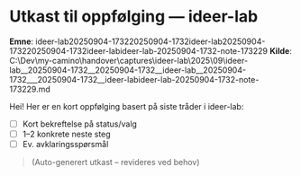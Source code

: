 # Utkast til oppfølging — ideer-lab

**Emne**: ideer-lab20250904-173220250904-1732ideer-lab20250904-173220250904-1732ideer-labideer-lab-20250904-1732-note-173229
**Kilde**: C:\Dev\my-camino\handover\captures\ideer-lab\2025\09\ideer-lab__20250904-1732__20250904-1732__ideer-lab__20250904-1732___20250904-1732__ideer-labideer-lab-20250904-1732-note-173229.md

Hei! Her er en kort oppfølging basert på siste tråder i ideer-lab:

- [ ] Kort bekreftelse på status/valg
- [ ] 1–2 konkrete neste steg
- [ ] Ev. avklaringsspørsmål

> (Auto-generert utkast – revideres ved behov)
